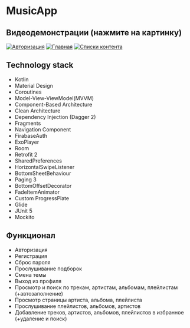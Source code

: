 # MusicApp

## Видеодемонстрации (нажмите на картинку)
[![Авторизация](https://github.com/user-attachments/assets/8b0b292a-58e3-409d-94cb-244b73b4c24a)](https://github.com/user-attachments/assets/4b5d9d79-e1f4-4aa6-92ba-3898d1194310)
[![Главная](https://github.com/user-attachments/assets/3b9a9215-8e35-405b-9d23-80e33a85f325)](https://github.com/user-attachments/assets/f6e632de-f03f-4ac0-a01e-6bf40d78cc3b)
[![Списки контента](https://github.com/user-attachments/assets/8b0b292a-58e3-409d-94cb-244b73b4c24a)](https://github.com/user-attachments/assets/b3eb830b-0601-41c7-9b71-afbc7ba99e69)


## Technology stack
* Kotlin
* Material Design
* Coroutines
* Model-View-ViewModel(MVVM)
* Component-Based Architecture
* Clean Architecture
* Dependency Injection (Dagger 2)
* Fragments
* Navigation Component
* FirabaseAuth
* ExoPlayer
* Room
* Retrofit 2
* SharedPreferences
* HorizontalSwipeListener
* BottomSheetBehaviour
* Paging 3
* BottomOffsetDecorator
* FadeItemAnimator
* Custom ProgressPlate
* Glide
* JUnit 5
* Mockito


## Функционал
* Авторизация
* Регистрация
* Сброс пароля
* Прослушивание подборок
* Смена темы
* Выход из профиля
* Просмотр и поиск по трекам, артистам, альбомам, плейлистам (+автозаполнение)
* Просмотр страницы артиста, альбома, плейлиста
* Прослушивание плейлистов, альбомов, артистов
* Добавление треков, артистов, альбомов, плейлистов в избранное (+удаление и поиск)


